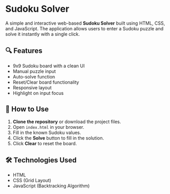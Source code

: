 # Sudoku Solver

A simple and interactive web-based **Sudoku Solver** built using HTML, CSS, and JavaScript. The application allows users to enter a Sudoku puzzle and solve it instantly with a single click.

## 🔍 Features

- 9x9 Sudoku board with a clean UI
- Manual puzzle input
- Auto-solve function
- Reset/Clear board functionality
- Responsive layout
- Highlight on input focus

## 🚀 How to Use

1. **Clone the repository** or download the project files.
2. Open `index.html` in your browser.
3. Fill in the known Sudoku values.
4. Click the **Solve** button to fill in the solution.
5. Click **Clear** to reset the board.

## 🛠️ Technologies Used

- HTML
- CSS (Grid Layout)
- JavaScript (Backtracking Algorithm)



